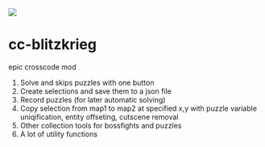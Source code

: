 [![](https://tokei.rs/b1/github/krypciak/cc-blitzkrieg?type=javascriptt&label=JavaScript&style=flat&branch=js)](https://github.com/krypciak/cc-blitzkrieg)
# cc-blitzkrieg
epic crosscode mod
1. Solve and skips puzzles with one button
2. Create selections and save them to a json file
3. Record puzzles (for later automatic solving)
4. Copy selection from map1 to map2 at specified x,y with puzzle variable uniqification, entity offseting, cutscene removal
5. Other collection tools for bossfights and puzzles
6. A lot of utility functions
